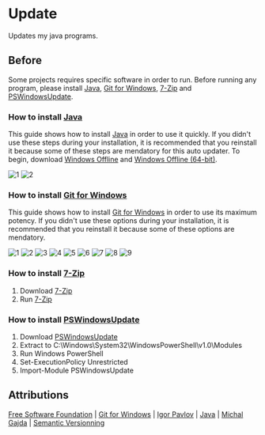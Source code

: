 # Update
Updates my java programs.

## Before
Some projects requires specific software in order to run. Before running any program, please install [Java](http://www.java.com/), [Git for Windows](https://git-for-windows.github.io/), [7-Zip](http://7-zip.org/) and [PSWindowsUpdate](https://www.powershellgallery.com/packages/PSWindowsUpdate/).

### How to install [Java](http://www.java.com/en/download/manual.jsp)
This guide shows how to install [Java](http://www.java.com/en/download/manual.jsp) in order to use it quickly. If you didn't use these steps during your installation, it is recommended that you reinstall it because some of these steps are mendatory for this auto updater. To begin, download [Windows Offline](http://javadl.oracle.com/webapps/download/AutoDL?BundleId=207773) and [Windows Offline (64-bit)](http://javadl.oracle.com/webapps/download/AutoDL?BundleId=207775).

![1](https://raw.githubusercontent.com/NatoBoram/Update/master/HowTo/Java/1.PNG)
![2](https://raw.githubusercontent.com/NatoBoram/Update/master/HowTo/Java/2.PNG)

### How to install [Git for Windows](https://git-for-windows.github.io/)
This guide shows how to install [Git for Windows](https://git-for-windows.github.io/) in order to use its maximum potency. If you didn't use these options during your installation, it is recommended that you reinstall it because some of these options are mendatory.

![1](https://raw.githubusercontent.com/NatoBoram/Update/master/HowTo/Git/1.PNG)
![2](https://raw.githubusercontent.com/NatoBoram/Update/master/HowTo/Git/2.PNG)
![3](https://raw.githubusercontent.com/NatoBoram/Update/master/HowTo/Git/3.PNG)
![4](https://raw.githubusercontent.com/NatoBoram/Update/master/HowTo/Git/4.PNG)
![5](https://raw.githubusercontent.com/NatoBoram/Update/master/HowTo/Git/5.PNG)
![6](https://raw.githubusercontent.com/NatoBoram/Update/master/HowTo/Git/6.PNG)
![7](https://raw.githubusercontent.com/NatoBoram/Update/master/HowTo/Git/7.PNG)
![8](https://raw.githubusercontent.com/NatoBoram/Update/master/HowTo/Git/8.PNG)
![9](https://raw.githubusercontent.com/NatoBoram/Update/master/HowTo/Git/9.PNG)

### How to install [7-Zip](http://7-zip.org/)
1. Download [7-Zip](http://7-zip.org/)
2. Run [7-Zip](http://7-zip.org/)

### How to install [PSWindowsUpdate](https://www.powershellgallery.com/packages/PSWindowsUpdate/)
1. Download [PSWindowsUpdate](https://www.powershellgallery.com/packages/PSWindowsUpdate/)
2. Extract to C:\Windows\System32\WindowsPowerShell\v1.0\Modules
3. Run Windows PowerShell
4. Set-ExecutionPolicy Unrestricted
5. Import-Module PSWindowsUpdate

## Attributions
[Free Software Foundation](http://www.gnu.org/licenses/gpl) | [Git for Windows](https://git-for-windows.github.io/) | [Igor Pavlov](http://7-zip.org/) | [Java](http://www.java.com) | [Michal Gajda](https://www.powershellgallery.com/packages/PSWindowsUpdate/) | [Semantic Versionning](http://semver.org/)
